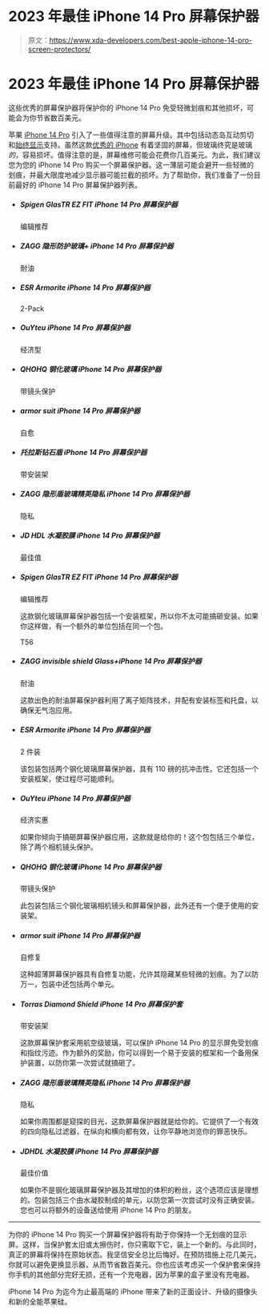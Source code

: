 # 2023 年最佳 iPhone 14 Pro 屏幕保护器

> 原文：<https://www.xda-developers.com/best-apple-iphone-14-pro-screen-protectors/>

# 2023 年最佳 iPhone 14 Pro 屏幕保护器

这些优秀的屏幕保护器将保护你的 iPhone 14 Pro 免受轻微划痕和其他损坏，可能会为你节省数百美元。

苹果 [iPhone 14 Pro](http://xda-developers.com/apple-iphone-14-pro-review) 引入了一些值得注意的屏幕升级。其中包括动态岛互动剪切和[始终显示](http://www.xda-developers.com/how-to-customize-always-on-display-ios/)支持。虽然这款[优秀的 iPhone](http://xda-developers.com/best-iphone) 有着坚固的屏幕，但玻璃终究是玻璃*的*，容易损坏。值得注意的是，屏幕维修可能会花费你几百美元。为此，我们建议您为您的 iPhone 14 Pro 购买一个屏幕保护器。这一薄层可能会避开一些轻微的划痕，并最大限度地减少显示器可能拦截的损坏。为了帮助你，我们准备了一份目前最好的 iPhone 14 Pro 屏幕保护器列表。

*   ##### Spigen GlasTR EZ FIT iPhone 14 Pro 屏幕保护器

    编辑推荐

*   ##### ZAGG 隐形防护玻璃+ iPhone 14 Pro 屏幕保护器

    耐油

*   ##### ESR Armorite iPhone 14 Pro 屏幕保护器

    2-Pack

*   ##### OuYteu iPhone 14 Pro 屏幕保护器

    经济型

*   ##### QHOHQ 钢化玻璃 iPhone 14 Pro 屏幕保护器

    带镜头保护

*   ##### armor suit iPhone 14 Pro 屏幕保护器

    自愈

*   ##### 托拉斯钻石盾 iPhone 14 Pro 屏幕保护器

    带安装架

*   ##### ZAGG 隐形盾玻璃精英隐私 iPhone 14 Pro 屏幕保护器

    隐私

*   ##### JD HDL 水凝胶膜 iPhone 14 Pro 屏幕保护器

    最佳值

*   ##### Spigen GlasTR EZ FIT iPhone 14 Pro 屏幕保护器

    编辑推荐

    这款钢化玻璃屏幕保护器包括一个安装框架，所以你不太可能搞砸安装。如果你这样做，有一个额外的单位包括在同一个包。

    T56
*   ##### ZAGG invisible shield Glass+iPhone 14 Pro 屏幕保护器

    耐油

    这款出色的耐油屏幕保护器利用了离子矩阵技术，并配有安装标签和托盘，以确保无气泡应用。

*   ##### ESR Armorite iPhone 14 Pro 屏幕保护器

    2 件装

    该包装包括两个钢化玻璃屏幕保护器，具有 110 磅的抗冲击性。它还包括一个安装框架，使过程尽可能顺利。

*   ##### OuYteu iPhone 14 Pro 屏幕保护器

    经济实惠

    如果你倾向于搞砸屏幕保护器应用，这款就是给你的！这个包包括三个单位，除了两个相机镜头保护。

*   ##### QHOHQ 钢化玻璃 iPhone 14 Pro 屏幕保护器

    带镜头保护

    此包装包括三个钢化玻璃相机镜头和屏幕保护器，此外还有一个便于使用的安装架。

*   ##### armor suit iPhone 14 Pro 屏幕保护器

    自修复

    这种超薄屏幕保护器具有自修复功能，允许其隐藏某些轻微的划痕。为了以防万一，包装中还包括两个单元。

*   ##### Torras Diamond Shield iPhone 14 Pro 屏幕保护套

    带安装架

    这款屏幕保护套采用航空级玻璃，可以保护 iPhone 14 Pro 的显示屏免受划痕和指纹污迹。作为额外的奖励，你可以得到一个易于安装的框架和一个备用保护装置，以防你第一次尝试就搞砸了。

*   ##### ZAGG 隐形盾玻璃精英隐私 iPhone 14 Pro 屏幕保护器

    隐私

    如果你周围都是窥探的目光，这款屏幕保护器就是给你的。它提供了一个有效的四向隐私过滤器，在纵向和横向都有效，让你平静地浏览你的罪恶快乐。

*   ##### JDHDL 水凝胶膜 iPhone 14 Pro 屏幕保护器

    最佳价值

    如果你不是钢化玻璃屏幕保护器及其增加的体积的粉丝，这个选项应该是理想的。包装包括三个由水凝胶制成的单元，以防您第一次尝试时没有正确安装。您也可以将额外的设备送给使用 iPhone 14 Pro 的朋友。

* * *

为你的 iPhone 14 Pro 购买一个屏幕保护器将有助于你保持一个无划痕的显示屏。这样，当保护套太旧或太擦伤时，你只需取下它，装上一个新的。与此同时，真正的屏幕将保持在原始状态。我坚信安全总比后悔好。在预防措施上花几美元，你就可以避免更换显示器，从而节省数百美元。你也应该考虑买一个保护套来保持你手机的其他部分完好无损，还有一个充电器，因为苹果的盒子里没有充电器。

iPhone 14 Pro 为迄今为止最高端的 iPhone 带来了新的正面设计、升级的摄像头和新的全能苹果硅。